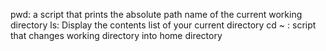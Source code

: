 pwd: a script that prints the absolute path name of the current working directory
ls: Display the contents list of your current directory
cd ~ : script that changes working directory into home directory
